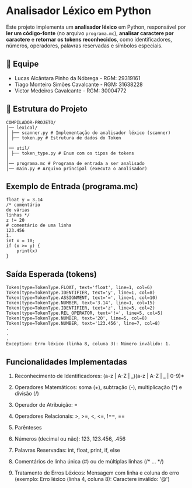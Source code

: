# Analisador Léxico em Python

Este projeto implementa um **analisador léxico** em Python, responsável por **ler um código-fonte** (no arquivo `programa.mc`), **analisar caractere por caractere** e **retornar os tokens reconhecidos**, como identificadores, números, operadores, palavras reservadas e símbolos especiais.

## 👥 Equipe
- Lucas Alcântara Pinho da Nóbrega - RGM: 29319161
- Tiago Monteiro Simões Cavalcante - RGM: 31638228
- Victor Medeiros Cavalcante - RGM: 30004772

## 📂 Estrutura do Projeto

```
COMPILADOR-PROJETO/
│── lexical/
│ ├── scanner.py # Implementação do analisador léxico (scanner)
│ ├── token.py # Estrutura de dados do Token
│
│── util/
│ ├── token_type.py # Enum com os tipos de tokens
│
│── programa.mc # Programa de entrada a ser analisado
│── main.py # Arquivo principal (executa o analisador)
```

## Exemplo de Entrada (programa.mc)
```
float y = 3.14
/* comentário
de várias 
linhas */
z != 20
# comentário de uma linha
123.456
1.
int x = 10;
if (x >= y) {
    print(x)
}
```

## Saída Esperada (tokens)
```
Token(type=TokenType.FLOAT, text='float', line=1, col=6)
Token(type=TokenType.IDENTIFIER, text='y', line=1, col=8)
Token(type=TokenType.ASSIGNMENT, text='=', line=1, col=10)
Token(type=TokenType.NUMBER, text='3.14', line=1, col=15)
Token(type=TokenType.IDENTIFIER, text='z', line=5, col=2)
Token(type=TokenType.REL_OPERATOR, text='!=', line=5, col=5)
Token(type=TokenType.NUMBER, text='20', line=5, col=8)
Token(type=TokenType.NUMBER, text='123.456', line=7, col=8)
.
.
.
Exception: Erro léxico (linha 8, coluna 3): Número inválido: 1.
```

## Funcionalidades Implementadas

1) Reconhecimento de Identificadores: (a-z | A-Z | _)(a-z | A-Z | _ | 0-9)*

2) Operadores Matemáticos: soma (+), subtração (-), multiplicação (*) e divisão (/)

3) Operador de Atribuição: =

4) Operadores Relacionais: >, >=, <, <=, !==, ==

5) Parênteses

6) Números (decimal ou não): 123, 123.456, .456

7) Palavras Reservadas: int, float, print, if, else

8) Comentários de linha única (#) ou de múltiplas linhas (/* ... */)

9) Tratamento de Erros Léxicos: Mensagem com linha e coluna do erro (exemplo: Erro léxico (linha 4, coluna 8): Caractere inválido: '@')

